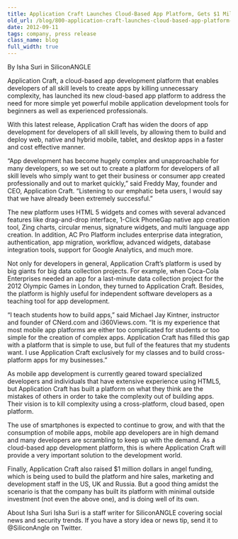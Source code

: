```yaml
---
title: Application Craft Launches Cloud-Based App Platform, Gets $1 Million in Funding
old_url: /blog/800-application-craft-launches-cloud-based-app-platform-gets-1-million-funding
date: 2012-09-11
tags: company, press release
class_name: blog
full_width: true
---
```


By Isha Suri in SiliconANGLE
 
Application Craft, a cloud-based app development platform that enables developers of all skill levels to create apps by killing unnecessary complexity, has launched its new cloud-based app platform to address the need for more simple yet powerful mobile application development tools for beginners as well as experienced professionals.
 
With this latest release, Application Craft has widen the doors of app development for developers of all skill levels, by allowing them to build and deploy web, native and hybrid mobile, tablet, and desktop apps in a faster and cost effective manner.
 
“App development has become hugely complex and unapproachable for many developers, so we set out to create a platform for developers of all skill levels who simply want to get their business or consumer app created professionally and out to market quickly,” said Freddy May, founder and CEO, Application Craft. “Listening to our emphatic beta users, I would say that we have already been extremely successful.”
 
The new platform uses HTML 5 widgets and comes with several advanced features like drag-and-drop interface, 1-Click PhoneGap native app creation tool, Zing charts, circular menus, signature widgets, and multi language app creation. In addition, AC Pro Platform includes enterprise data integration, authentication, app migration, workflow, advanced widgets, database integration tools, support for Google Analytics, and much more.
 
Not only for developers in general, Application Craft’s platform is used by big giants for big data collection projects. For example, when Coca-Cola Enterprises needed an app for a last-minute data collection project for the 2012 Olympic Games in London, they turned to Application Craft. Besides, the platform is highly useful for independent software developers as a teaching tool for app development.
 
“I teach students how to build apps,” said Michael Jay Kintner, instructor and founder of CNerd.com and i360Views.com. “It is my experience that most mobile app platforms are either too complicated for students or too simple for the creation of complex apps. Application Craft has filled this gap with a platform that is simple to use, but full of the features that my students want. I use Application Craft exclusively for my classes and to build cross-platform apps for my businesses.”
 
As mobile app development is currently geared toward specialized developers and individuals that have extensive experience using HTML5, but Application Craft has built a platform on what they think are the mistakes of others in order to take the complexity out of building apps. Their vision is to kill complexity using a cross-platform, cloud based, open platform.
 
The use of smartphones is expected to continue to grow, and with that the consumption of mobile apps, mobile app developers are in high demand and many developers are scrambling to keep up with the demand. As a cloud-based app development platform, this is where Application Craft will provide a very important solution to the development world.
 
Finally, Application Craft also raised $1 million dollars in angel funding, which is being used to build the platform and hire sales, marketing and development staff in the US, UK and Russia. But a good thing amidst the scenario is that the company has built its platform with minimal outside investment (not even the above one), and is doing well of its own.
 
About Isha Suri
Isha Suri is a staff writer for SiliconANGLE covering social news and security trends. If you have a story idea or news tip, send it to @SiliconAngle on Twitter.